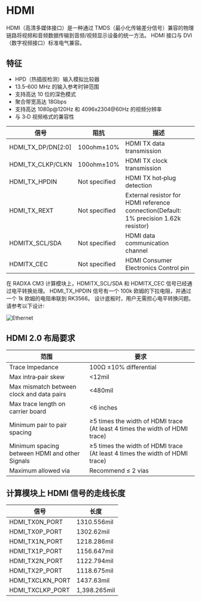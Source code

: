 ﻿---
sidebar_label: 'HDMI'
sidebar_position: 10
---

# HDMI

HDMI（高清多媒体接口）是一种通过 TMDS（最小化传输差分信号）兼容的物理链路将视频和音频数据传输到音频/视频显示设备的统一方法。 HDMI 接口与 DVI（数字视频接口）标准电气兼容。

## 特征

- HPD（热插拔检测）输入模拟比较器  
- 13.5–600 MHz 的输入参考时钟范围  
- 支持高达 10 位的深色模式  
- 聚合带宽高达 18Gbps  
- 支持高达 1080p@120Hz 和 4096x2304@60Hz 的视频分辨率  
- 与 3‑D 视频格式的兼容性  

|  信号  | 阻抗  |  描述  |
|----------|------------|---------------|
|HDMI_TX_DP/DN[2꞉0] | 100ohm±10% | HDMI TX data transmission   |
|HDMI_TX_CLKP/CLKN  | 100ohm±10% | HDMI TX clock transmission  |
|HDMI_TX_HPDIN      |Not specified | HDMI TX hot‑plug detection|
|HDMI_TX_REXT       |Not specified |External resistor for HDMI reference connection(Default꞉ 1% precision 1.62k resistor)  |
|HDMITX_SCL/SDA     |Not specified |HDMI data communication channel  |
|HDMITX_CEC         |Not specified |HDMI Consumer Electronics Control pin  |

在 RADXA CM3 计算模块上，HDMITX_SCL/SDA 和 HDMITX_CEC 信号已经通过电平转换处理。 HDMI_TX_HPDIN 信号有一个 100k 欧姆的下拉电阻，并通过一个 1k 欧姆的电阻串联到 RK3566。 设计底板时，用户无需担心电平转换问题。 请参考以下设计꞉ 

![Ethernet](/img/cm3/hdmi-design.webp)

## HDMI 2.0 布局要求

|范围   |  要求  |
|-------------|---------------|
|Trace Impedance  | 100Ω ±10% differential |
|Max intra‑pair skew | <12mil |
|Max mismatch between clock and data pairs | <480mil |
|Max trace length on carrier board | <6 inches  |
|Minimum pair to pair spacing | ≥5 times the width of HDMI trace (At least 4 times the width of HDMI trace)  |
|Minimum spacing between HDMI and other Signals  | ≥5 times the width of HDMI trace (At least 4 times the width of HDMI trace)  |
|Maximum allowed via | Recommend ≤ 2 vias  |

## 计算模块上 HDMI 信号的走线长度

|信号 | 长度 |
|-------|--------|
|HDMI_TX0N_PORT | 1310.556mil |
|HDMI_TX0P_PORT | 1302.62mil |
|HDMI_TX1N_PORT | 1218.286mil |
|HDMI_TX1P_PORT | 1156.647mil | 
|HDMI_TX2N_PORT | 1122.794mil |
|HDMI_TX2P_PORT | 1118.675mil |
|HDMI_TXCLKN_PORT | 1437.63mil |
|HDMI_TXCLKP_PORT | 1,398.265mil |
